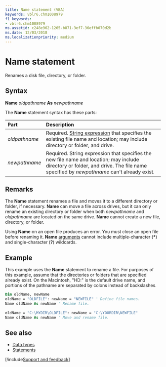 ```yaml
---
title: Name statement (VBA)
keywords: vblr6.chm1008979
f1_keywords:
- vblr6.chm1008979
ms.assetid: c248e962-1265-b871-3ef7-36effb070d2b
ms.date: 12/03/2018
ms.localizationpriority: medium
---
```



# Name statement

Renames a disk file, directory, or folder.

## Syntax

**Name** _oldpathname_ **As** _newpathname_

The **Name** statement syntax has these parts:

|Part|Description|
|:-----|:-----|
| _oldpathname_|Required. [String expression](../../Glossary/vbe-glossary.md#string-expression) that specifies the existing file name and location; may include directory or folder, and drive.|
| _newpathname_|Required. String expression that specifies the new file name and location; may include directory or folder, and drive. The file name specified by _newpathname_ can't already exist.|

## Remarks

The **Name** statement renames a file and moves it to a different directory or folder, if necessary. **Name** can move a file across drives, but it can only rename an existing directory or folder when both _newpathname_ and _oldpathname_ are located on the same drive. **Name** cannot create a new file, directory, or folder.

Using **Name** on an open file produces an error. You must close an open file before renaming it. **Name** [arguments](../../Glossary/vbe-glossary.md#argument) cannot include multiple-character (**\***) and single-character (**?**) wildcards.

## Example

This example uses the **Name** statement to rename a file. For purposes of this example, assume that the directories or folders that are specified already exist. On the Macintosh, "HD:" is the default drive name, and portions of the pathname are separated by colons instead of backslashes.


```vb
Dim oldName, newName 
oldName = "OLDFILE": newName = "NEWFILE" ' Define file names. 
Name oldName As newName ' Rename file. 
 
oldName = "C:\MYDIR\OLDFILE": newName = "C:\YOURDIR\NEWFILE" 
Name oldName As newName ' Move and rename file. 

```

## See also

- [Data types](data-type-summary.md)
- [Statements](../statements.md)

[!include[Support and feedback](~/includes/feedback-boilerplate.md)]
